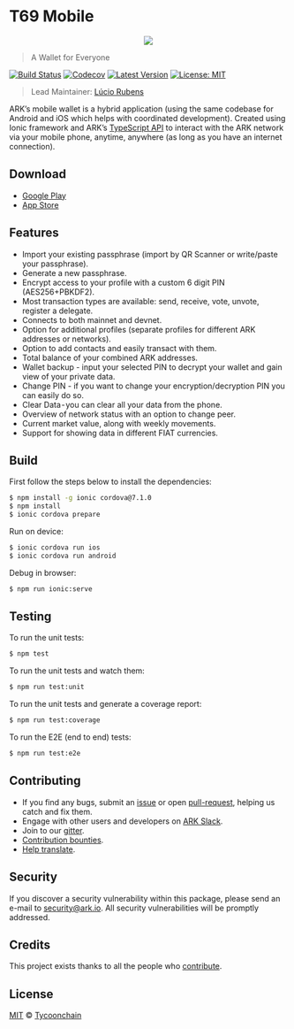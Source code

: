 # T69 Mobile

<p align="center">
    <img src="./banner.png" />
</p>

> A Wallet for Everyone

[![Build Status](https://badgen.now.sh/circleci/github/ArkEcosystem/mobile-wallet)](https://circleci.com/gh/ArkEcosystem/mobile-wallet)
[![Codecov](https://badgen.now.sh/codecov/c/github/arkecosystem/mobile-wallet)](https://codecov.io/gh/arkecosystem/mobile-wallet)
[![Latest Version](https://badgen.now.sh/github/release/ArkEcosystem/mobile-wallet)](https://github.com/ArkEcosystem/mobile-wallet/releases/latest)
[![License: MIT](https://badgen.now.sh/badge/license/MIT/green)](https://opensource.org/licenses/MIT)

> Lead Maintainer: [Lúcio Rubens](https://github.com/luciorubeens)

ARK’s mobile wallet is a hybrid application (using the same codebase for Android and iOS which helps with coordinated development). Created using Ionic framework and ARK’s [TypeScript API](https://github.com/ArkEcosystem/ark-ts) to interact with the ARK network via your mobile phone, anytime, anywhere (as long as you have an internet connection).

## Download

- [Google Play](https://play.google.com/store/apps/details?id=io.ark.wallet.mobile)
- [App Store](https://itunes.apple.com/us/app/mobile-ark/id1324625967)

## Features

- Import your existing passphrase (import by QR Scanner or write/paste your passphrase).
- Generate a new passphrase.
- Encrypt access to your profile with a custom 6 digit PIN (AES256+PBKDF2).
- Most transaction types are available: send, receive, vote, unvote, register a delegate.
- Connects to both mainnet and devnet.
- Option for additional profiles (separate profiles for different ARK addresses or networks).
- Option to add contacts and easily transact with them.
- Total balance of your combined ARK addresses.
- Wallet backup - input your selected PIN to decrypt your wallet and gain view of your private data.
- Change PIN - if you want to change your encryption/decryption PIN you can easily do so.
- Clear Data - you can clear all your data from the phone.
- Overview of network status with an option to change peer.
- Current market value, along with weekly movements.
- Support for showing data in different FIAT currencies.

## Build

First follow the steps below to install the dependencies:

```bash
$ npm install -g ionic cordova@7.1.0
$ npm install
$ ionic cordova prepare
```

Run on device:

```bash
$ ionic cordova run ios
$ ionic cordova run android
```

Debug in browser:

```bash
$ npm run ionic:serve
```

## Testing

To run the unit tests:
```bash
$ npm test
```

To run the unit tests and watch them:
```bash
$ npm run test:unit
```

To run the unit tests and generate a coverage report:
```bash
$ npm run test:coverage
```

To run the E2E (end to end) tests:
```bash
$ npm run test:e2e
```

## Contributing

- If you find any bugs, submit an [issue](../../issues) or open [pull-request](../../pulls), helping us catch and fix them.
- Engage with other users and developers on [ARK Slack](https://ark.io/slack/).
- Join to our [gitter](https://gitter.im/ark-developers/Lobby).
- [Contribution bounties](https://docs.ark.io/guidebook/contribution-guidelines/contributing.html).
- [Help translate](./TRANSLATING.md).

## Security

If you discover a security vulnerability within this package, please send an e-mail to security@ark.io. All security vulnerabilities will be promptly addressed.

## Credits

This project exists thanks to all the people who [contribute](../../contributors).

## License

[MIT](LICENSE) © [Tycoonchain](https://ark.io)
